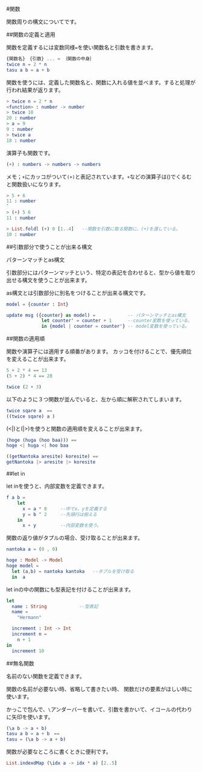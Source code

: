 #関数

関数周りの構文についてです。

##関数の定義と適用

関数を定義するには変数同様`=`を使い関数名と引数を書きます。

```elm
{関数名}　{引数} ... = ｛関数の中身｝
twice n = 2 * n
tasu a b = a + b
```

関数を使うには、定義した関数名と、関数に入れる値を並べます。すると処理が行われ結果が返ります。

```elm
> twice n = 2 * n
<function> : number -> number
> twice 10
20 : number
> a = 9
9 : number
> twice a
18 : number
```


演算子も関数です。

```elm
(+) : numbers -> numbers -> numbers
```

メモ；`+`にカッコがついて`(+)`と表記されています。`+`などの演算子は()でくるむと関数扱いになります。

```elm
> 5 + 6
11 : number
`
> (+) 5 6
11 : number

> List.foldl (+) 0 [1..4]   --関数を引数に取る関数に、(+)を渡している。
10 : number
```

##引数部分で使うことが出来る構文

パターンマッチとas構文

引数部分にはパターンマッチという、特定の表記を合わせると、型から値を取り出せる構文を使うことが出来ます。

as構文とは引数部分に別名をつけることが出来る構文です。

```elm
model = {counter : Int}

update msg ({counter} as model) =            -- パターンマッチとas構文
             let counter' = counter + 1      --counter変数を使っている。
             in {model | counter = counter'} -- model変数を使っている。

```


##関数の適用順

関数や演算子には適用する順番があります。
カッコを付けることで、優先順位を変えることが出来ます。

```elm
5 + 2 * 4 == 13
(5 + 2) * 4 == 28

twice (2 + 3)

```

以下のように３つ関数が並んでいると、左から順に解釈されてしまいます。

```elm
twice sqare a  ==
((twice sqare) a )
```

(<|)と(|>)を使うと関数の適用順を変えることが出来ます。

```elm
(hoge (huga (hoo baa))) ==
hoge <| huga <| hoo baa

((getNantoka aresite) koresite) ==
getNantoka |> aresite |> koresite

```


##let in

let inを使うと、内部変数を定義できます。

```elm
f a b =
    let
      x = a * 8     --中でx、yを定義する
      y = b ^ 2     --先頭行は揃える
    in
      x + y         --内部変数を使う。
```

関数の返り値がタプルの場合、受け取ることが出来ます。

```elm
nantoka a = (0 , 0)

hoge : Model -> Model
hoge model =
  let (a,b) = nantoka kantoka   --タプルを受け取る
  in  a

```

let inの中の関数にも型表記を付けることが出来ます。

```elm
let
  name : String            --型表記
  name =
    "Hermann"

  increment : Int -> Int
  increment n =
    n + 1
in
  increment 10

```


##無名関数

名前のない関数を定義できます。

関数の名前が必要ない時、省略して書きたい時、
関数だけの要素がほしい時に使います。

かっこで包んで、`\`アンダーバーを書いて、引数を書かいて、イコールの代わりに矢印を使います。

```elm
(\a b -> a + b)
tasu a b = a + b　==　
tasu = (\a b -> a + b)

```

関数が必要なところに書くときに便利です。

```elm
List.indexdMap (\idx a -> idx * a) [2..5]

```
